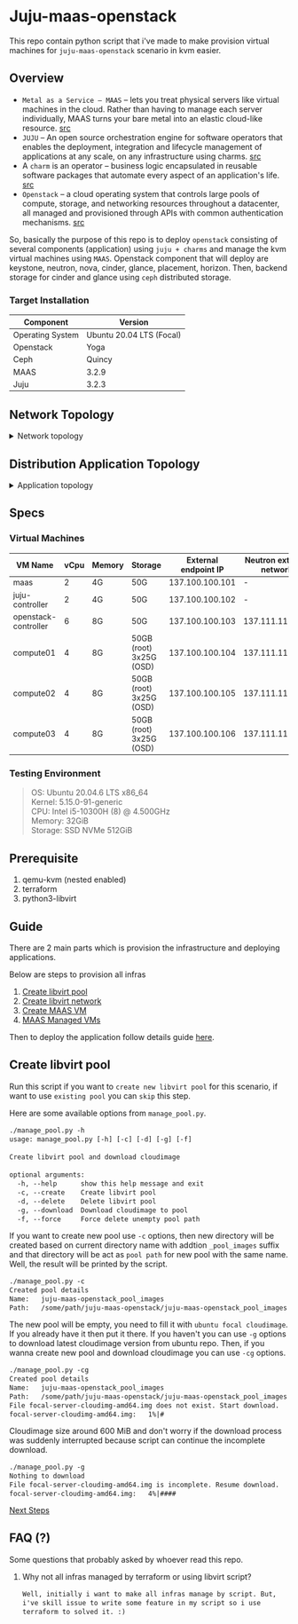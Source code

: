 # Juju-maas-openstack
This repo contain python script that i've made to make provision virtual machines for `juju-maas-openstack` scenario in kvm easier.

## Overview

- `Metal as a Service – MAAS` – lets you treat physical servers like virtual machines in the cloud. Rather than having to manage each server individually, MAAS turns your bare metal into an elastic cloud-like resource. [src](https://maas.io/docs)
- `JUJU` – An open source orchestration engine for software operators that enables the deployment, integration and lifecycle management of applications at any scale, on any infrastructure using charms. [src](https://juju.is/)
- A `charm` is an operator – business logic encapsulated in reusable software packages that automate every aspect of an application's life. [src](https://juju.is/)
- `Openstack` – a cloud operating system that controls large pools of compute, storage, and networking resources throughout a datacenter, all managed and provisioned through APIs with common authentication mechanisms. [src](https://www.openstack.org/software/)

So, basically the purpose of this repo is to deploy `openstack` consisting of several components (application) using `juju + charms` and manage the kvm virtual machines using `MAAS`. Openstack component that will deploy are keystone, neutron, nova, cinder, glance, placement, horizon. Then, backend storage for cinder and glance using `ceph` distributed storage.

### Target Installation

| Component | Version |
|-|-|
| Operating System | Ubuntu 20.04 LTS (Focal) |
| Openstack | Yoga |
| Ceph | Quincy |
| MAAS | 3.2.9 |
| Juju | 3.2.3 |

## Network Topology

<details><summary>Network topology</summary>

![Network topology](img/network-topology.png)

</details>

## Distribution Application Topology

<details><summary>Application topology</summary>

![Application topology](img/application-topology.png)

</details>

## Specs

### Virtual Machines

| VM Name | vCpu | Memory | Storage | External endpoint IP | Neutron external network |
|-|-|-|-|-|-|
| maas | 2 | 4G | 50G | 137.100.100.101 | - |
| juju-controller | 2 | 4G | 50G | 137.100.100.102 | - |
| openstack-controller | 6 | 8G | 50G | 137.100.100.103 | 137.111.111.103 |
| compute01 | 4 | 8G | 50GB (root)<br>3x25G (OSD) | 137.100.100.104 | 137.111.111.104 |
| compute02 | 4 | 8G | 50GB (root)<br>3x25G (OSD) | 137.100.100.105 | 137.111.111.105 |
| compute03 | 4 | 8G | 50GB (root)<br>3x25G (OSD) | 137.100.100.106 | 137.111.111.106 |

### Testing Environment

> OS: Ubuntu 20.04.6 LTS x86_64<br>Kernel: 5.15.0-91-generic<br>CPU: Intel i5-10300H (8) @ 4.500GHz<br>Memory: 32GiB<br>Storage: SSD NVMe 512GiB

## Prerequisite

1. qemu-kvm (nested enabled)
2. terraform
3. python3-libvirt

## Guide

There are 2 main parts which is provision the infrastructure and deploying applications.

Below are steps to provision all infras

1. [Create libvirt pool](README.md#create-libvirt-pool)
2. [Create libvirt network](script/network/)
3. [Create MAAS VM](script/maas/)
4. [MAAS Managed VMs](script/machines/)

Then to deploy the application follow details guide [here](application-bundle/).

## Create libvirt pool

Run this script if you want to `create new libvirt pool` for this scenario, if want to use `existing pool` you can `skip` this step.

Here are some available options from `manage_pool.py`.

```
./manage_pool.py -h
usage: manage_pool.py [-h] [-c] [-d] [-g] [-f]

Create libvirt pool and download cloudimage

optional arguments:
  -h, --help      show this help message and exit
  -c, --create    Create libvirt pool
  -d, --delete    Delete libvirt pool
  -g, --download  Download cloudimage to pool
  -f, --force     Force delete unempty pool path
```

If you want to create new pool use `-c` options, then new directory will be created based on current directory name with addtion `_pool_images` suffix and that directory will be act as `pool path` for new pool with the same name. Well, the result will be printed by the script.

```
./manage_pool.py -c
Created pool details
Name:	juju-maas-openstack_pool_images
Path:	/some/path/juju-maas-openstack/juju-maas-openstack_pool_images
```

The new pool will be empty, you need to fill it with `ubuntu focal cloudimage`. If you already have it then put it there. If you haven't you can use `-g` options to download latest cloudimage version from ubuntu repo. Then, if you wanna create new pool and download cloudimage you can use `-cg` options.

```
./manage_pool.py -cg
Created pool details
Name:	juju-maas-openstack_pool_images
Path:	/some/path/juju-maas-openstack/juju-maas-openstack_pool_images
File focal-server-cloudimg-amd64.img does not exist. Start download.
focal-server-cloudimg-amd64.img:   1%|#
```

Cloudimage size around 600 MiB and don't worry if the download process was suddenly interrupted because script can continue the incomplete download.

```
./manage_pool.py -g 
Nothing to download
File focal-server-cloudimg-amd64.img is incomplete. Resume download.
focal-server-cloudimg-amd64.img:   4%|####
```

[Next Steps](README.md#guide)

## FAQ (?)

Some questions that probably asked by whoever read this repo.

1. Why not all infras managed by terraform or using libvirt script?
   ```
   Well, initially i want to make all infras manage by script. But, i've skill issue to write some feature in my script so i use terraform to solved it. :)
   ```
